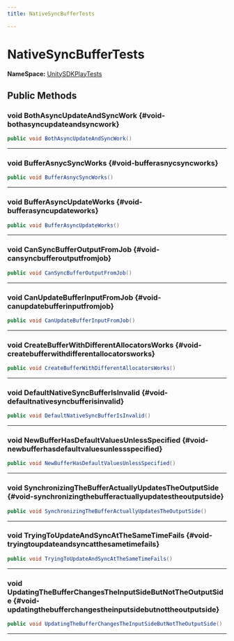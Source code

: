 ```yaml
---
title: NativeSyncBufferTests

---
```


# NativeSyncBufferTests



**NameSpace:** 
[UnitySDKPlayTests](/versioned_docs/version-31-Aug-2023/unity-api/api/UnitySDKPlayTests/UnitySDKPlayTests.md) 








## Public Methods

### void BothAsyncUpdateAndSyncWork {#void-bothasyncupdateandsyncwork}

```csharp
public void BothAsyncUpdateAndSyncWork()
```






-----------

### void BufferAsnycSyncWorks {#void-bufferasnycsyncworks}

```csharp
public void BufferAsnycSyncWorks()
```






-----------

### void BufferAsyncUpdateWorks {#void-bufferasyncupdateworks}

```csharp
public void BufferAsyncUpdateWorks()
```






-----------

### void CanSyncBufferOutputFromJob {#void-cansyncbufferoutputfromjob}

```csharp
public void CanSyncBufferOutputFromJob()
```






-----------

### void CanUpdateBufferInputFromJob {#void-canupdatebufferinputfromjob}

```csharp
public void CanUpdateBufferInputFromJob()
```






-----------

### void CreateBufferWithDifferentAllocatorsWorks {#void-createbufferwithdifferentallocatorsworks}

```csharp
public void CreateBufferWithDifferentAllocatorsWorks()
```






-----------

### void DefaultNativeSyncBufferIsInvalid {#void-defaultnativesyncbufferisinvalid}

```csharp
public void DefaultNativeSyncBufferIsInvalid()
```






-----------

### void NewBufferHasDefaultValuesUnlessSpecified {#void-newbufferhasdefaultvaluesunlessspecified}

```csharp
public void NewBufferHasDefaultValuesUnlessSpecified()
```






-----------

### void SynchronizingTheBufferActuallyUpdatesTheOutputSide {#void-synchronizingthebufferactuallyupdatestheoutputside}

```csharp
public void SynchronizingTheBufferActuallyUpdatesTheOutputSide()
```






-----------

### void TryingToUpdateAndSyncAtTheSameTimeFails {#void-tryingtoupdateandsyncatthesametimefails}

```csharp
public void TryingToUpdateAndSyncAtTheSameTimeFails()
```






-----------

### void UpdatingTheBufferChangesTheInputSideButNotTheOutputSide {#void-updatingthebufferchangestheinputsidebutnottheoutputside}

```csharp
public void UpdatingTheBufferChangesTheInputSideButNotTheOutputSide()
```






-----------


